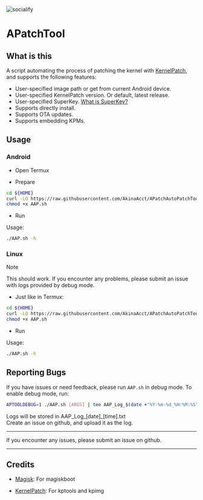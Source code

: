 ![socialify](https://socialify.git.ci/AkinaAcct/APatchTool/image?description=1&forks=1&issues=1&name=1&owner=1&pulls=1&stargazers=1&theme=Dark)

# APatchTool

## What is this

A script automating the process of patching the kernel with [KernelPatch](https://github.com/bmax121/KernelPatch), and supports the following features:

- User-specified image path or get from current Android device.  
- User-specified KernelPatch version. Or default, latest release.  
- User-specified SuperKey. [What is SuperKey?](https://apatch.dev/faq.html#what-is-superkey)
- Supports directly install.
- Supports OTA updates.
- Supports embedding KPMs.

## Usage

### Android

- Open Termux

- Prepare

```sh
cd ${HOME}
curl -LO https://raw.githubusercontent.com/AkinaAcct/APatchAutoPatchTool/main/AAP.sh
chmod +x AAP.sh
```

- Run

Usage:

```sh
./AAP.sh -h
```

### Linux

> [!NOTE]
> This should work. If you encounter any problems, please submit an issue with logs provided by debug mode.

- Just like in Termux:

```sh
cd ${HOME}
curl -LO https://raw.githubusercontent.com/AkinaAcct/APatchAutoPatchTool/main/AAP.sh
chmod +x AAP.sh
```

- Run

Usage:

```sh
./AAP.sh -h
```

## Reporting Bugs

If you have issues or need feedback, please run `AAP.sh` in debug mode. To enable debug mode, run:

```sh
APTOOLDEBUG=1 ./AAP.sh [ARGS] | tee AAP_Log_$(date +"%Y-%m-%d_%H:%M:%S").txt
```

Logs will be stored in AAP_Log_\[date]_\[time].txt  
Create an issue on github, and upload it as the log.

---

If you encounter any issues, please submit an issue on github.

---

## Credits

- [Magisk](https://github.com/topjohnwu/magisk): For magiskboot

- [KernelPatch](https://github.com/bmax121/KernelPatch): For kptools and kpimg
